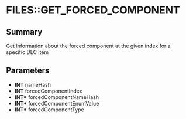 # FILES::GET_FORCED_COMPONENT

## Summary
Get information about the forced component at the given index for a specific DLC item

## Parameters
* **INT** nameHash
* **INT** forcedComponentIndex
* **INT\*** forcedComponentNameHash
* **INT\*** forcedComponentEnumValue
* **INT\*** forcedComponentType